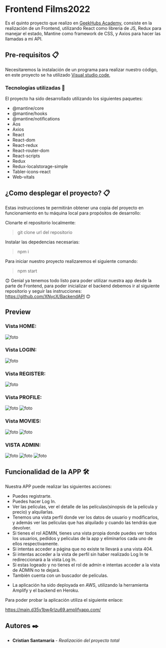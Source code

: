 # Frontend Films2022

Es el quinto proyecto que realizo en [GeekHubs Academy](https://geekshubsacademy.com/), consiste en la realización de un Frontend, utilizando React como libreria de JS, Redux para manejar el estado, Mantine como framework de CSS, y Axios para hacer las llamadas a mi API.


## Pre-requisitos 📋

Necesitaremos la instalación de un programa para realizar nuestro código, en este proyecto se ha utilizado [Visual studio code](https://code.visualstudio.com/Download/),

### Tecnologías utilizadas 🚀

El proyecto ha sido desarrollado utilizando los siguientes paquetes:

* @mantine/core
* @mantine/hooks
* @mantine/notifications
* Aos
* Axios
* React
* React-dom
* React-redux
* React-router-dom
* React-scripts
* Redux
* Redux-localstorage-simple
* Tabler-icons-react
* Web-vitals

## ¿Como desplegar el proyecto? 📋
Estas instrucciones te permitirán obtener una copia del proyecto en funcionamiento en tu máquina local para propósitos de desarrollo:

Clonarte el repositorio localmente:

> git clone url del repositorio
  
Instalar las depedencias necesarias:
  
> npm i

  
Para iniciar nuestro proyecto realizaremos el siguiente comando:
  
> npm start

😊 Genial ya tenemos todo listo para poder utilizar nuestra app desde la parte de Frontend, para poder inicializar el backend debemos ir al siguiente repositorio y seguir las instrucciones: https://github.com/XNycX/BackendAPI 😊
## Preview
### Vista HOME:
![foto](/src/img/Home.PNG)
### Vista LOGIN:
![foto](/src/img/Login.PNG)
### Vista REGISTER:
![foto](/src/img/Register.PNG)
### Vista PROFILE:
![foto](/src/img/Profile.PNG)
![foto](/src/img/UpdateProfile.PNG)
### Vista MOVIES:
![foto](/src/img/Movies.PNG)
![foto](/src/img/MovieDetail.PNG)
### VISTA ADMIN:
![foto](/src/img/AdminMovies.PNG)
![foto](/src/img/AdminOrders.PNG)
![foto](/src/img/AdminUsers.PNG)
  
## Funcionalidad de la APP 🛠️

Nuestra APP puede realizar las siguientes acciones:

- Puedes registrarte.
- Puedes hacer Log In.
- Ver las películas, ver el detalle de las películas(sinopsis de la película y precio) y alquilarlas.
- Tenemos una vista perfil donde ver los datos de usuario y modificarlos, y además ver las peliculas que has alquilado y cuando las tendrás que devolver.
- Si tienes el rol ADMIN, tienes una vista propia donde puedes ver todos los usuarios, pedidos y peliculas de la app y eliminarlos cada uno de ellos respectivamente.
- Si intentas acceder a página que no existe te llevará a una vista 404.
- Si intentas acceder a la vista de perfil sin haber realizado Log In te redireccionará a la vista Log In.
- Si estas logeado y no tienes el rol de admin e intentas acceder a la vista de ADMIN no te dejará.
- También cuenta con un buscador de películas.

* La aplicación ha sido deployada en AWS, utilizando la herramienta Amplify y el backend en Heroku. 

Para poder probar la aplicación utiliza el siguiente enlace:

https://main.d35v1bw4rlzu69.amplifyapp.com/

## Autores ✒️

* **Cristian Santamaria** - *Realización del proyecto total*
